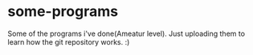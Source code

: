 # some-programs
Some of the programs i've done(Ameatur level). Just uploading them to learn how the  git repository works. :)
